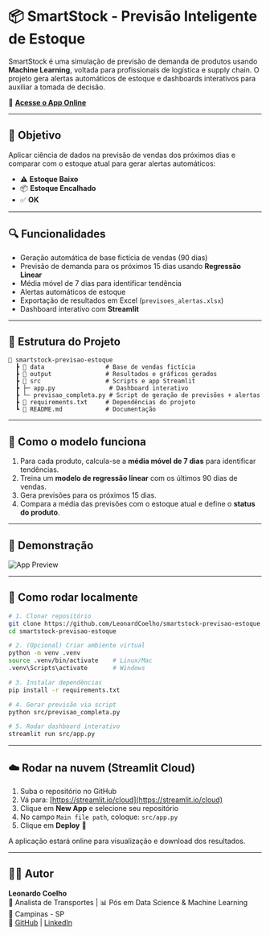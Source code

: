 # 📦 SmartStock - Previsão Inteligente de Estoque

SmartStock é uma simulação de previsão de demanda de produtos usando **Machine Learning**, voltada para profissionais de logística e supply chain. O projeto gera alertas automáticos de estoque e dashboards interativos para auxiliar a tomada de decisão.

🔗 **[Acesse o App Online](https://smartstock-previsao-estoque-wjjphgcdqbwhk6h3vunddk.streamlit.app/)**

---

## 🎯 Objetivo

Aplicar ciência de dados na previsão de vendas dos próximos dias e comparar com o estoque atual para gerar alertas automáticos:

- ⚠️ **Estoque Baixo**
- 📦 **Estoque Encalhado**
- ✅ **OK**

---

## 🔍 Funcionalidades

- Geração automática de base fictícia de vendas (90 dias)
- Previsão de demanda para os próximos 15 dias usando **Regressão Linear**
- Média móvel de 7 dias para identificar tendência
- Alertas automáticos de estoque
- Exportação de resultados em Excel (`previsoes_alertas.xlsx`)
- Dashboard interativo com **Streamlit**

---

## 📂 Estrutura do Projeto

```text
📂 smartstock-previsao-estoque
  ┣ 📂 data                 # Base de vendas fictícia
  ┣ 📂 output               # Resultados e gráficos gerados
  ┣ 📂 src                  # Scripts e app Streamlit
  ┣ ├─ app.py               # Dashboard interativo
  ┣ └─ previsao_completa.py # Script de geração de previsões + alertas
  ┣ 📜 requirements.txt     # Dependências do projeto
  ┗ 📜 README.md            # Documentação
```

---

## 🧠 Como o modelo funciona

1. Para cada produto, calcula-se a **média móvel de 7 dias** para identificar tendências.
2. Treina um **modelo de regressão linear** com os últimos 90 dias de vendas.
3. Gera previsões para os próximos 15 dias.
4. Compara a média das previsões com o estoque atual e define o **status do produto**.

---

## 📸 Demonstração

![App Preview](imagem%20app%201.png)

---

## 🧪 Como rodar localmente

```bash
# 1. Clonar repositório
git clone https://github.com/LeonardCoelho/smartstock-previsao-estoque.git
cd smartstock-previsao-estoque

# 2. (Opcional) Criar ambiente virtual
python -m venv .venv
source .venv/bin/activate    # Linux/Mac
.venv\Scripts\activate       # Windows

# 3. Instalar dependências
pip install -r requirements.txt

# 4. Gerar previsão via script
python src/previsao_completa.py

# 5. Rodar dashboard interativo
streamlit run src/app.py
```

---

## ☁️ Rodar na nuvem (Streamlit Cloud)

1. Suba o repositório no GitHub
2. Vá para: [https://streamlit.io/cloud](https://streamlit.io/cloud)
3. Clique em **New App** e selecione seu repositório
4. No campo `Main file path`, coloque: `src/app.py`
5. Clique em **Deploy** 🚀

A aplicação estará online para visualização e download dos resultados.

---

## 👨‍💻 Autor

**Leonardo Coelho**\
🚛 Analista de Transportes | 📊 Pós em Data Science & Machine Learning\
📍 Campinas - SP\
🔗 [GitHub](https://github.com/LeonardCoelho) | [LinkedIn](https://linkedin.com/in/leonardcoelho)

